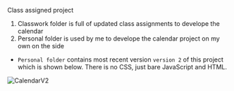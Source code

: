 Class assigned project
1) Classwork folder is full of updated class assignments to develope the calendar
2) Personal folder is used by me to develope the calendar project on my own on the side

*   `Personal folder` contains most recent version `version 2` of this project which is shown below. There is no CSS, just bare JavaScript and HTML.

![CalendarV2](https://user-images.githubusercontent.com/62902638/78926682-78808780-7a6b-11ea-92b9-da10028386da.gif)